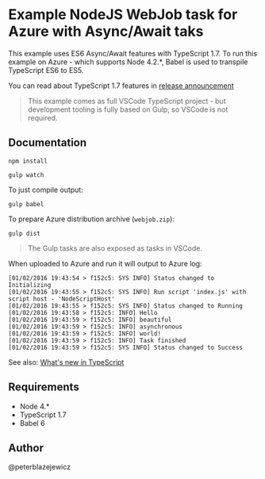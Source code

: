 # Example NodeJS WebJob task for Azure with Async/Await taks

This example uses ES6 Async/Await features with TypeScript 1.7.
To run this example on Azure - which supports Node 4.2.*, Babel is used to transpile TypeScript ES6 to ES5.

You can read about TypeScript 1.7 features in [release announcement](http://blogs.msdn.com/b/typescript/archive/2015/11/30/announcing-typescript-1-7.aspx)

> This example comes as full VSCode TypeScript project - but development tooling is fully based on Gulp, so VSCode is not required.

## Documentation

```
npm install
```

```
gulp watch
```

To just compile output:
```
gulp babel
```

To prepare Azure distribution archive (`webjob.zip`):
```
gulp dist
```

> The Gulp tasks are also exposed as tasks in VSCode.

When uploaded to Azure and run it will output to Azure log:
```
[01/02/2016 19:43:54 > f152c5: SYS INFO] Status changed to Initializing
[01/02/2016 19:43:55 > f152c5: SYS INFO] Run script 'index.js' with script host - 'NodeScriptHost'
[01/02/2016 19:43:55 > f152c5: SYS INFO] Status changed to Running
[01/02/2016 19:43:58 > f152c5: INFO] Hello
[01/02/2016 19:43:59 > f152c5: INFO] beautiful
[01/02/2016 19:43:59 > f152c5: INFO] asynchronous
[01/02/2016 19:43:59 > f152c5: INFO] world!
[01/02/2016 19:43:59 > f152c5: INFO] Task finished
[01/02/2016 19:43:59 > f152c5: SYS INFO] Status changed to Success
```

See also: [What's new in TypeScript](https://github.com/Microsoft/TypeScript/wiki/What's-new-in-TypeScript#typescript-17)

## Requirements

- Node 4.*
- TypeScript 1.7
- Babel 6

## Author

@peterblazejewicz